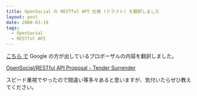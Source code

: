 ```yaml
---
title: OpenSocial の RESTful API 仕様 (ドラフト) を翻訳しました
layout: post
date: 2008-03-19
tags:
  - OpenSocial
  - RESTful API
---
```


[こちら
で](http://groups.google.com/group/opensocial-and-gadgets-spec/msg/87df6973a9f94fe1?)
Google の方が出しているプロポーザルの内容を翻訳しました。

[OpenSocial/RESTful API Proposal - Tender
Surrender](http://devlog.agektmr.com/wiki/index.php?OpenSocial%2FRESTful%20API%20Proposal)

スピード重視でやったので間違い等多々あると思いますが、気付いたらぜひ教えてください。
